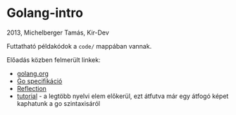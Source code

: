 Golang-intro
============

2013, Michelberger Tamás, Kir-Dev

Futtatható példakódok a `code/` mappában vannak.

Előadás közben felmerült linkek:

* [golang.org](http://golang.org)
* [Go specifikáció](http://golang.org/ref/spec)
* [Reflection](http://blog.golang.org/laws-of-reflection)
* [tutorial](http://tour.golang.org/) - a legtöbb nyelvi elem előkerül, ezt átfutva már egy átfogó képet kaphatunk
a go szintaxisáról
